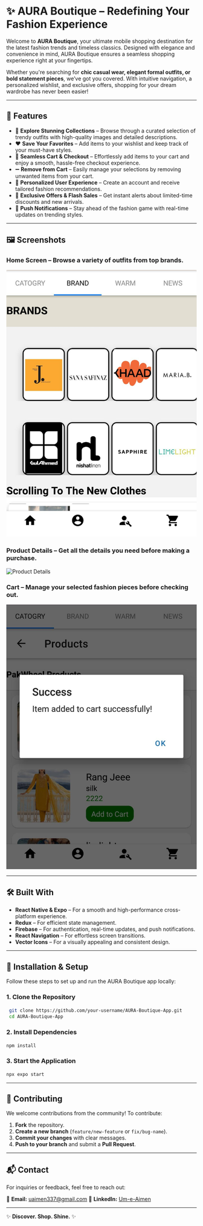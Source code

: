 # **✨ AURA Boutique – Redefining Your Fashion Experience**

Welcome to **AURA Boutique**, your ultimate mobile shopping destination for the latest fashion trends and timeless classics. Designed with elegance and convenience in mind, AURA Boutique ensures a seamless shopping experience right at your fingertips. 

Whether you're searching for **chic casual wear, elegant formal outfits, or bold statement pieces**, we’ve got you covered. With intuitive navigation, a personalized wishlist, and exclusive offers, shopping for your dream wardrobe has never been easier!  

---

## **🚀 Features**

- 🌟 **Explore Stunning Collections** – Browse through a curated selection of trendy outfits with high-quality images and detailed descriptions.
- ❤️ **Save Your Favorites** – Add items to your wishlist and keep track of your must-have styles.
- 🛒 **Seamless Cart & Checkout** – Effortlessly add items to your cart and enjoy a smooth, hassle-free checkout experience.
- ➖ **Remove from Cart** – Easily manage your selections by removing unwanted items from your cart.
- 🔐 **Personalized User Experience** – Create an account and receive tailored fashion recommendations.
- 🚀 **Exclusive Offers & Flash Sales** – Get instant alerts about limited-time discounts and new arrivals.
- 🔔 **Push Notifications** – Stay ahead of the fashion game with real-time updates on trending styles.

---

## **🖼️ Screenshots**

### **Home Screen** – Browse a variety of outfits from top brands.  
![Home Screen](assets/HomeScreen.jpg)

### **Product Details** – Get all the details you need before making a purchase.  
![Product Details](screenshots/product_details.png)

### **Cart** – Manage your selected fashion pieces before checking out.  
![Cart](assets/AddtoCart.jpg)

---

## **🛠️ Built With**

- **React Native & Expo** – For a smooth and high-performance cross-platform experience.
- **Redux** – For efficient state management.
- **Firebase** – For authentication, real-time updates, and push notifications.
- **React Navigation** – For effortless screen transitions.
- **Vector Icons** – For a visually appealing and consistent design.

---

## **📲 Installation & Setup**

Follow these steps to set up and run the AURA Boutique app locally:

### **1. Clone the Repository**
```bash
 git clone https://github.com/your-username/AURA-Boutique-App.git
 cd AURA-Boutique-App
```

### **2. Install Dependencies**
```bash
npm install
```

### **3. Start the Application**
```bash
npx expo start
```

---

## **🤝 Contributing**

We welcome contributions from the community! To contribute:

1. **Fork** the repository.
2. **Create a new branch** (`feature/new-feature` or `fix/bug-name`).
3. **Commit your changes** with clear messages.
4. **Push to your branch** and submit a **Pull Request**.

---


## **📬 Contact**

For inquiries or feedback, feel free to reach out:

📧 **Email:**  uaimen337@gmail.com
💼 **LinkedIn:** [Um-e-Aimen](www.linkedin.com/in/um-e-aimen-823378245)  

---

✨ **Discover. Shop. Shine.** ✨
